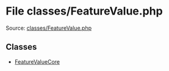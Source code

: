 File classes/FeatureValue.php
=========

Source: [classes/FeatureValue.php](https://github.com/PrestaShop/PrestaShop/blob/1.5.0.9/classes/FeatureValue.php)


Classes
-------

* [FeatureValueCore](class.FeatureValueCore.md)

